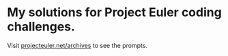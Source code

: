 # My solutions for Project Euler coding challenges.

Visit [projecteuler.net/archives](https://projecteuler.net/archives) to see the prompts.